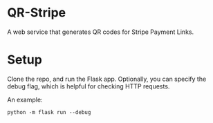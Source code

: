 # QR-Stripe
A web service that generates QR codes for Stripe Payment Links.

# Setup
Clone the repo, and run the Flask app. Optionally, you can specify the debug flag, which is helpful for checking HTTP requests.

An example:
```
python -m flask run --debug
```
